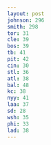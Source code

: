 ```yaml
---
layout: post
johnson: 296
smith: 298
tor: 31
cle: 39
bos: 39
tb: 41
pit: 42
cin: 30
stl: 36
atl: 38
bal: 48
kc: 38
nyy: 41
laa: 37
sd: 28
wsh: 35
phi: 33
lad: 38
---
```

